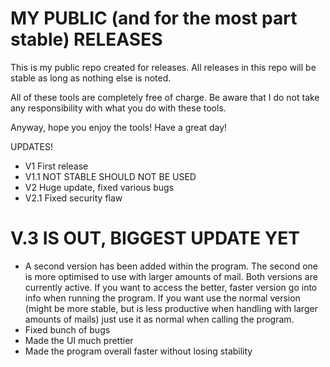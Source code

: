 # MY PUBLIC (and for the most part stable) RELEASES
This is my public repo created for releases. All releases in this repo will be stable as long as nothing else is noted.

All of these tools are completely free of charge.
Be aware that I do not take any responsibility with what you do with these tools.

Anyway, hope you enjoy the tools!
Have a great day!

UPDATES!
- V1 First release
- V1.1 NOT STABLE SHOULD NOT BE USED
- V2 Huge update, fixed various bugs
- V2.1 Fixed security flaw

# V.3 IS OUT, BIGGEST UPDATE YET

- A second version has been added within the program. The second one is more optimised to use with larger amounts of mail. Both versions are currently active. If you want to access the better, faster version go into info when running the program. If you want use the normal version (might be more stable, but is less productive when handling with larger amounts of mails) just use it as normal when calling the program.
- Fixed bunch of bugs
- Made the UI much prettier
- Made the program overall faster without losing stability
